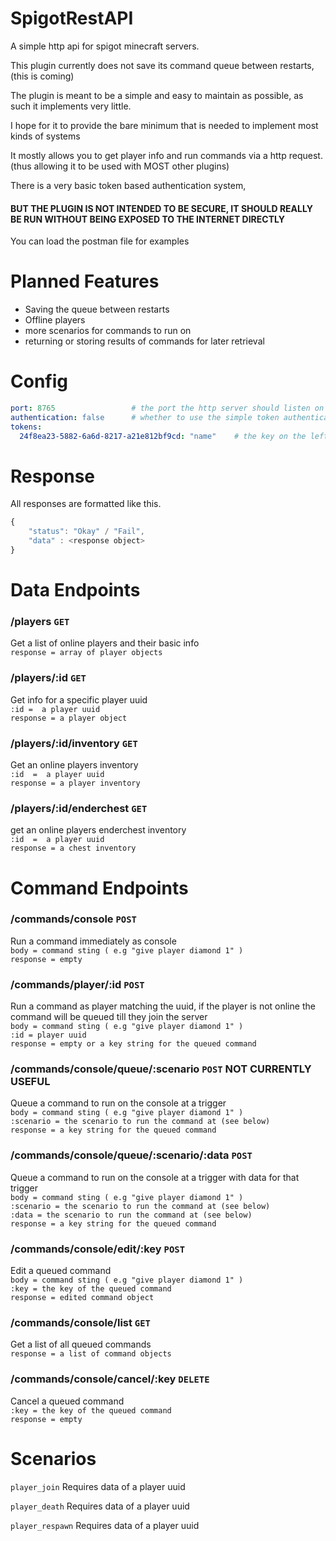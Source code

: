 # SpigotRestAPI

A simple http api for spigot minecraft servers.

This plugin currently does not save its command queue between restarts, (this is coming)

The plugin is meant to be a simple and easy to maintain as possible, as such it implements very little.

I hope for it to provide the bare minimum that is needed to implement most kinds of systems

It mostly allows you to get player info and run commands via a http request. (thus allowing it to be used with MOST other plugins)

There is a very basic token based authentication system, 
#### BUT THE PLUGIN IS NOT INTENDED TO BE SECURE, IT SHOULD REALLY BE RUN WITHOUT BEING EXPOSED TO THE INTERNET DIRECTLY 

You can load the postman file for examples

# Planned Features
 - Saving the queue between restarts
 - Offline players
 - more scenarios for commands to run on
 - returning or storing results of commands for later retrieval

# Config

```yaml
port: 8765                 # the port the http server should listen on
authentication: false      # whether to use the simple token authentication system
tokens:
  24f8ea23-5882-6a6d-8217-a21e812bf9cd: "name"    # the key on the left should be passed as a header named "token" the value on the right does not matter but should be useful for labeling them
```

# Response

All responses are formatted like this.

``` js
{
    "status": "Okay" / "Fail",
    "data" : <response object>
}
```

# Data Endpoints

### /players `GET`
Get a list of online players and their basic info
<br>
`response = array of player objects`

### /players/:id `GET`
Get info for a specific player uuid
<br>
`:id =  a player uuid`
<br>
`response = a player object`
<br>
### /players/:id/inventory `GET`
Get an online players inventory
<br>
`:id  =  a player uuid`
<br>
`response = a player inventory`
<br>
### /players/:id/enderchest `GET`
get an online players enderchest inventory
<br>
`:id  =  a player uuid`
<br>
`response = a chest inventory`

# Command Endpoints

### /commands/console `POST`
Run a command immediately as console 
<br>
`body = command sting ( e.g "give player diamond 1" )`
<br>
`response = empty`
<br>
### /commands/player/:id `POST`
Run a command as player matching the uuid, if the player is not online the command will be queued till they join the server
<br>
`body = command sting ( e.g "give player diamond 1" )`
<br>
`:id = player uuid`
<br>
`response = empty or a key string for the queued command`
<br>
### /commands/console/queue/:scenario `POST` NOT CURRENTLY USEFUL
Queue a command to run on the console at a trigger
<br>
`body = command sting ( e.g "give player diamond 1" )`
<br>
`:scenario = the scenario to run the command at (see below)`
<br>
`response = a key string for the queued command`
<br>
### /commands/console/queue/:scenario/:data `POST`
Queue a command to run on the console at a trigger with data for that trigger
<br>
`body = command sting ( e.g "give player diamond 1" )`
<br>
`:scenario = the scenario to run the command at (see below)`
<br>
`:data = the scenario to run the command at (see below)`
<br>
`response = a key string for the queued command`
<br>
### /commands/console/edit/:key `POST`
Edit a queued command
<br>
`body = command sting ( e.g "give player diamond 1" )`
<br>
`:key = the key of the queued command`
<br>
`response = edited command object`
<br>
### /commands/console/list `GET`
Get a list of all queued commands
<br>
`response = a list of command objects`
<br>
### /commands/console/cancel/:key `DELETE`
Cancel a queued command
<br>
`:key = the key of the queued command`
<br>
`response = empty`
<br>

# Scenarios

`player_join` Requires data of a player uuid

`player_death`  Requires data of a player uuid

`player_respawn`  Requires data of a player uuid
